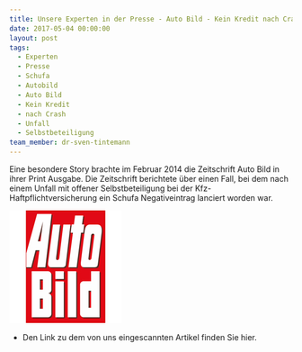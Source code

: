 ```yaml
---
title: Unsere Experten in der Presse - Auto Bild - Kein Kredit nach Crash
date: 2017-05-04 00:00:00
layout: post
tags:
  - Experten
  - Presse
  - Schufa
  - Autobild
  - Auto Bild
  - Kein Kredit
  - nach Crash
  - Unfall
  - Selbstbeteiligung
team_member: dr-sven-tintemann
---
```



Eine besondere Story brachte im Februar 2014 die Zeitschrift Auto Bild in ihrer Print Ausgabe. Die Zeitschrift berichtete &uuml;ber einen Fall, bei dem nach einem Unfall mit offener Selbstbeteiligung bei der Kfz-Haftpflichtversicherung ein Schufa Negativeintrag lanciert worden war.

![AUTO BILD Logo - Fremde Marke](/uploads/versions/auto-bild-logo---x----200-200x---.jpg)

* Den Link zu dem von uns eingescannten Artikel finden Sie hier.

&nbsp;